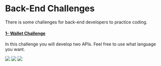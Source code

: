 # Back-End Challenges 
There is some challenges for back-end developers to practice coding.

#### [1- Wallet Challenge](wallet-challenge.md)
In this challenge you will develop two APIs. Feel free to use what language you want.
<p>
  <img src="https://img.shields.io/badge/-MySql-2c3e50?style=flat&logo=Mysql&labelColor=34495e"/>
  <img src="https://img.shields.io/badge/-Git-2c3e50?style=flat&logo=Git&labelColor=34495e"/>
  <img src="https://img.shields.io/badge/-Docker-2c3e50?style=flat&logo=Docker&labelColor=34495e"/>
</p>

